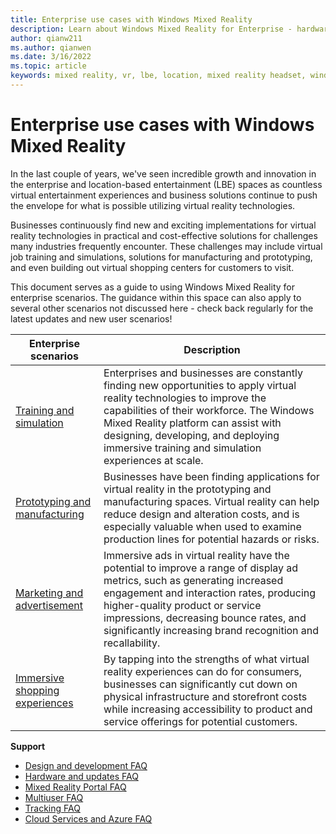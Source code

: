 ```yaml
---
title: Enterprise use cases with Windows Mixed Reality
description: Learn about Windows Mixed Reality for Enterprise - hardware, backpack PCs, tracking, configuration, and support.
author: qianw211
ms.author: qianwen
ms.date: 3/16/2022
ms.topic: article
keywords: mixed reality, vr, lbe, location, mixed reality headset, windows mixed reality headset, virtual reality headset, hardware, HoloLens, multiuser, cloud services, azure
---
```


# Enterprise use cases with Windows Mixed Reality

In the last couple of years, we've seen incredible growth and innovation in the enterprise and location-based entertainment (LBE) spaces as countless virtual entertainment experiences and business solutions continue to push the envelope for what is possible utilizing virtual reality technologies. 

Businesses continuously find new and exciting implementations for virtual reality technologies in practical and cost-effective solutions for challenges many industries frequently encounter. These challenges may include virtual job training and simulations, solutions for manufacturing and prototyping, and even building out virtual shopping centers for customers to visit.

This document serves as a guide to using Windows Mixed Reality for enterprise scenarios. The guidance within this space can also apply to several other scenarios not discussed here - check back regularly for the latest updates and new user scenarios!

| Enterprise scenarios |  Description  |
| -----  |  -----  |
| [Training and simulation](training-simulation.md) | Enterprises and businesses are constantly finding new opportunities to apply virtual reality technologies to improve the capabilities of their workforce. The Windows Mixed Reality platform can assist with designing, developing, and deploying immersive training and simulation experiences at scale. | 
| [Prototyping and manufacturing](prototyping-manufacturing.md) | Businesses have been finding applications for virtual reality in the prototyping and manufacturing spaces. Virtual reality can help reduce design and alteration costs, and is especially valuable when used to examine production lines for potential hazards or risks. |
| [Marketing and advertisement](marketing-advertisement.md) | Immersive ads in virtual reality have the potential to improve a range of display ad metrics, such as generating increased engagement and interaction rates, producing higher-quality product or service impressions, decreasing bounce rates, and significantly increasing brand recognition and recallability. |
| [Immersive shopping experiences](immersive-shopping.md) | By tapping into the strengths of what virtual reality experiences can do for consumers, businesses can significantly cut down on physical infrastructure and storefront costs while increasing accessibility to product and service offerings for potential customers. |

**Support**

* [Design and development FAQ](enterprise-lbe-faq.md#design-and-development-faq)
* [Hardware and updates FAQ](enterprise-lbe-faq.md#hardware--updates-faq)
* [Mixed Reality Portal FAQ](enterprise-lbe-faq.md#mixed-reality-portal-faq)
* [Multiuser FAQ](enterprise-lbe-faq.md#multiuser-faq)
* [Tracking FAQ](enterprise-lbe-faq.md#tracking-faq)
* [Cloud Services and Azure FAQ](enterprise-lbe-faq.md#cloud-services--azure-faq)